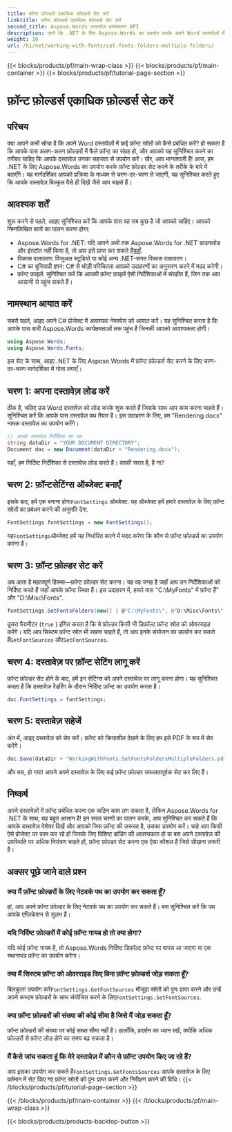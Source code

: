 ```yaml
---
title: फ़ॉन्ट फ़ोल्डर्स एकाधिक फ़ोल्डर्स सेट करें
linktitle: फ़ॉन्ट फ़ोल्डर्स एकाधिक फ़ोल्डर्स सेट करें
second_title: Aspose.Words दस्तावेज़ प्रसंस्करण API
description: जानें कि .NET के लिए Aspose.Words का उपयोग करके अपने Word दस्तावेज़ों में कई फ़ॉन्ट फ़ोल्डर कैसे सेट करें। यह चरण-दर-चरण मार्गदर्शिका सुनिश्चित करती है कि आपके दस्तावेज़ों में वही फ़ॉन्ट इस्तेमाल किए जाएँ जिनकी आपको ज़रूरत है।
weight: 10
url: /hi/net/working-with-fonts/set-fonts-folders-multiple-folders/
---
```


{{< blocks/products/pf/main-wrap-class >}}
{{< blocks/products/pf/main-container >}}
{{< blocks/products/pf/tutorial-page-section >}}

# फ़ॉन्ट फ़ोल्डर्स एकाधिक फ़ोल्डर्स सेट करें

## परिचय

क्या आपने कभी सोचा है कि अपने Word दस्तावेज़ों में कई फ़ॉन्ट स्रोतों को कैसे प्रबंधित करें? हो सकता है कि आपके पास अलग-अलग फ़ोल्डरों में फैले फ़ॉन्ट का संग्रह हो, और आपको यह सुनिश्चित करने का तरीका चाहिए कि आपके दस्तावेज़ उनका सहजता से उपयोग करें। खैर, आप भाग्यशाली हैं! आज, हम .NET के लिए Aspose.Words का उपयोग करके फ़ॉन्ट फ़ोल्डर सेट करने के तरीके के बारे में बताएँगे। यह मार्गदर्शिका आपको प्रक्रिया के माध्यम से चरण-दर-चरण ले जाएगी, यह सुनिश्चित करते हुए कि आपके दस्तावेज़ बिल्कुल वैसे ही दिखें जैसे आप चाहते हैं।

## आवश्यक शर्तें

शुरू करने से पहले, आइए सुनिश्चित करें कि आपके पास वह सब कुछ है जो आपको चाहिए। आपको निम्नलिखित बातों का पालन करना होगा:

-  Aspose.Words for .NET: यदि आपने अभी तक Aspose.Words for .NET डाउनलोड और इंस्टॉल नहीं किया है, तो आप इसे प्राप्त कर सकते हैं[यहाँ](https://releases.aspose.com/words/net/).
- विकास वातावरण: विजुअल स्टूडियो या कोई अन्य .NET-संगत विकास वातावरण।
- C# का बुनियादी ज्ञान: C# से थोड़ी परिचितता आपको उदाहरणों का अनुसरण करने में मदद करेगी।
- फ़ॉन्ट फ़ाइलें: सुनिश्चित करें कि आपकी फ़ॉन्ट फ़ाइलें ऐसी निर्देशिकाओं में संग्रहीत हैं, जिन तक आप आसानी से पहुंच सकते हैं।

## नामस्थान आयात करें

सबसे पहले, आइए अपने C# प्रोजेक्ट में आवश्यक नेमस्पेस को आयात करें। यह सुनिश्चित करता है कि आपके पास सभी Aspose.Words कार्यक्षमताओं तक पहुंच है जिनकी आपको आवश्यकता होगी।

```csharp
using Aspose.Words;
using Aspose.Words.Fonts;
```

इस सेट के साथ, आइए .NET के लिए Aspose.Words में फ़ॉन्ट फ़ोल्डर्स सेट करने के लिए चरण-दर-चरण मार्गदर्शिका में गोता लगाएँ।

## चरण 1: अपना दस्तावेज़ लोड करें

ठीक है, चलिए उस Word दस्तावेज़ को लोड करके शुरू करते हैं जिसके साथ आप काम करना चाहते हैं। सुनिश्चित करें कि आपके पास दस्तावेज़ पथ तैयार है। इस उदाहरण के लिए, हम "Rendering.docx" नामक दस्तावेज़ का उपयोग करेंगे।

```csharp
// आपके दस्तावेज़ निर्देशिका का पथ
string dataDir = "YOUR DOCUMENT DIRECTORY";
Document doc = new Document(dataDir + "Rendering.docx");
```

यहाँ, हम निर्दिष्ट निर्देशिका से दस्तावेज़ लोड करते हैं। काफी सरल है, है ना?

## चरण 2: फ़ॉन्टसेटिंग्स ऑब्जेक्ट बनाएँ

 इसके बाद, हमें एक बनाना होगा`FontSettings` ऑब्जेक्ट. यह ऑब्जेक्ट हमें हमारे दस्तावेज़ के लिए फ़ॉन्ट स्रोतों का प्रबंधन करने की अनुमति देगा.

```csharp
FontSettings fontSettings = new FontSettings();
```

 यह`FontSettings`ऑब्जेक्ट हमें यह निर्धारित करने में मदद करेगा कि कौन से फ़ॉन्ट फ़ोल्डर्स का उपयोग करना है।

## चरण 3: फ़ॉन्ट फ़ोल्डर सेट करें

अब आता है महत्वपूर्ण हिस्सा—फ़ॉन्ट फ़ोल्डर सेट करना। यह वह जगह है जहाँ आप उन निर्देशिकाओं को निर्दिष्ट करते हैं जहाँ आपके फ़ॉन्ट स्थित हैं। इस उदाहरण में, हमारे पास "C:\MyFonts" में फ़ॉन्ट हैं\" और "D:\Misc\Fonts\".

```csharp
fontSettings.SetFontsFolders(new[] { @"C:\MyFonts\", @"D:\Misc\Fonts\" }, true);
```

दूसरा पैरामीटर (`true` ) इंगित करता है कि ये फ़ोल्डर किसी भी डिफ़ॉल्ट फ़ॉन्ट स्रोत को ओवरराइड करेंगे। यदि आप सिस्टम फ़ॉन्ट स्रोत भी रखना चाहते हैं, तो आप इनके संयोजन का उपयोग कर सकते हैं`GetFontSources` और`SetFontSources`.

## चरण 4: दस्तावेज़ पर फ़ॉन्ट सेटिंग लागू करें

फ़ॉन्ट फ़ोल्डर सेट होने के बाद, हमें इन सेटिंग्स को अपने दस्तावेज़ पर लागू करना होगा। यह सुनिश्चित करता है कि दस्तावेज़ रेंडरिंग के दौरान निर्दिष्ट फ़ॉन्ट का उपयोग करता है।

```csharp
doc.FontSettings = fontSettings;
```

## चरण 5: दस्तावेज़ सहेजें

अंत में, आइए दस्तावेज़ को सेव करें। फ़ॉन्ट को क्रियाशील देखने के लिए हम इसे PDF के रूप में सेव करेंगे।

```csharp
doc.Save(dataDir + "WorkingWithFonts.SetFontsFoldersMultipleFolders.pdf");
```

और बस, हो गया! आपने अपने दस्तावेज़ के लिए कई फ़ॉन्ट फ़ोल्डर सफलतापूर्वक सेट कर लिए हैं।

## निष्कर्ष

अपने दस्तावेज़ों में फ़ॉन्ट प्रबंधित करना एक कठिन काम लग सकता है, लेकिन Aspose.Words for .NET के साथ, यह बहुत आसान है! इन सरल चरणों का पालन करके, आप सुनिश्चित कर सकते हैं कि आपके दस्तावेज़ पेशेवर दिखें और आपको जिस फ़ॉन्ट की ज़रूरत है, उसका उपयोग करें। चाहे आप किसी ऐसे प्रोजेक्ट पर काम कर रहे हों जिसके लिए विशिष्ट ब्रांडिंग की आवश्यकता हो या बस अपने दस्तावेज़ की उपस्थिति पर अधिक नियंत्रण चाहते हों, फ़ॉन्ट फ़ोल्डर सेट करना एक ऐसा कौशल है जिसे सीखना ज़रूरी है।

## अक्सर पूछे जाने वाले प्रश्न

### क्या मैं फ़ॉन्ट फ़ोल्डरों के लिए नेटवर्क पथ का उपयोग कर सकता हूँ?
हां, आप अपने फ़ॉन्ट फ़ोल्डर के लिए नेटवर्क पथ का उपयोग कर सकते हैं। बस सुनिश्चित करें कि पथ आपके एप्लिकेशन से सुलभ हैं।

### यदि निर्दिष्ट फ़ोल्डरों में कोई फ़ॉन्ट गायब हो तो क्या होगा?
यदि कोई फ़ॉन्ट गायब है, तो Aspose.Words निर्दिष्ट डिफ़ॉल्ट फ़ॉन्ट पर वापस आ जाएगा या एक स्थानापन्न फ़ॉन्ट का उपयोग करेगा।

### क्या मैं सिस्टम फ़ॉन्ट को ओवरराइड किए बिना फ़ॉन्ट फ़ोल्डर्स जोड़ सकता हूँ?
 बिलकुल! उपयोग करें`FontSettings.GetFontSources` मौजूदा स्रोतों को पुनः प्राप्त करने और उन्हें अपने कस्टम फ़ोल्डरों के साथ संयोजित करने के लिए`FontSettings.SetFontSources`.

### क्या फ़ॉन्ट फ़ोल्डरों की संख्या की कोई सीमा है जिसे मैं जोड़ सकता हूँ?
फ़ॉन्ट फ़ोल्डरों की संख्या पर कोई सख्त सीमा नहीं है। हालाँकि, प्रदर्शन का ध्यान रखें, क्योंकि अधिक फ़ोल्डरों से फ़ॉन्ट लोड होने का समय बढ़ सकता है।

### मैं कैसे जांच सकता हूं कि मेरे दस्तावेज़ में कौन से फ़ॉन्ट उपयोग किए जा रहे हैं?
 आप इसका उपयोग कर सकते हैं`FontSettings.GetFontsSources` आपके दस्तावेज़ के लिए वर्तमान में सेट किए गए फ़ॉन्ट स्रोतों को पुनः प्राप्त करने और निरीक्षण करने की विधि।
{{< /blocks/products/pf/tutorial-page-section >}}

{{< /blocks/products/pf/main-container >}}
{{< /blocks/products/pf/main-wrap-class >}}

{{< blocks/products/products-backtop-button >}}
